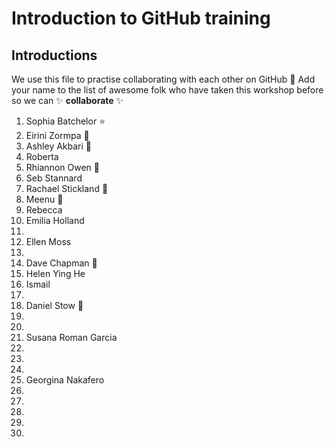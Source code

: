 # Introduction to GitHub training

## Introductions

We use this file to practise collaborating with each other on GitHub :tada: Add your name to the list of awesome folk who have taken this workshop before so we can :sparkles: **collaborate** :sparkles:

1. Sophia Batchelor :star:
2. Eirini Zormpa :yarn:
3. Ashley Akbari 🚀
4. Roberta 
5. Rhiannon Owen :cherry_blossom:
6. Seb Stannard 
7. Rachael Stickland 🐸
8. Meenu 🌻
9. Rebecca
10. Emilia Holland
11.
12. Ellen Moss
13.
14. Dave Chapman 🎱
15. Helen Ying He
16. Ismail
17. 
18. Daniel Stow 🦒
19. 
20. 
21. Susana Roman Garcia
22.
23. 
24. 
25. Georgina Nakafero 
26. 
27. 
28. 
29. 
30. 
